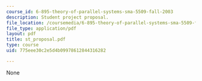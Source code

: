 ```yaml
---
course_id: 6-895-theory-of-parallel-systems-sma-5509-fall-2003
description: Student project proposal.
file_location: /coursemedia/6-895-theory-of-parallel-systems-sma-5509-fall-2003/775eee30c2e5d4b09978612844316282_st_proposal.pdf
file_type: application/pdf
layout: pdf
title: st_proposal.pdf
type: course
uid: 775eee30c2e5d4b09978612844316282

---
```

None